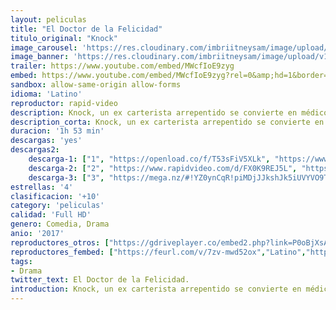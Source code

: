 ```yaml
---
layout: peliculas
title: "El Doctor de la Felicidad"
titulo_original: "Knock"
image_carousel: 'https://res.cloudinary.com/imbriitneysam/image/upload/v1541739225/knock-poster-min.jpg'
image_banner: 'https://res.cloudinary.com/imbriitneysam/image/upload/v1541739226/knock-banner-min.jpg'
trailer: https://www.youtube.com/embed/MWcfIoE9zyg
embed: https://www.youtube.com/embed/MWcfIoE9zyg?rel=0&amp;hd=1&border=0&wmode=opaque&enablejsapi=1&modestbranding=1&controls=1&showinfo=1
sandbox: allow-same-origin allow-forms
idioma: 'Latino'
reproductor: rapid-video
description: Knock, un ex carterista arrepentido se convierte en médico, y llega al pequeño pueblo de Saint-Maurice para aplicar un método destinado a hacerle rico, va a convencer a la gente de que todo sano es un enfermo que ignora que lo es. Y para ello, debe encontrar a cada uno la enfermedad real o imaginaria de la que sufre. Maestro en el arte de la seducción y de la manipulación, Knock está a punto de alcanzar sus fines..
description_corta: Knock, un ex carterista arrepentido se convierte en médico, y llega al pequeño pueblo de Saint-Maurice para aplicar un método destinado a hacerle rico, va a convencer a la gente de que todo sano es un enfermo que ignora que lo es. Y para ello, debe encontrar a..
duracion: '1h 53 min'
descargas: 'yes'
descargas2:
    descarga-1: ["1", "https://openload.co/f/T53sFiV5XLk", "https://www.google.com/s2/favicons?domain=openload.co","OpenLoad","https://res.cloudinary.com/imbriitneysam/image/upload/v1541473684/mexico.png", "Latino", "Full HD"]
    descarga-2: ["2", "https://www.rapidvideo.com/d/FX0K9REJ5L", "https://www.google.com/s2/favicons?domain=www.rapidvideo.com","RapidVideo","https://res.cloudinary.com/imbriitneysam/image/upload/v1541473684/mexico.png", "Latino", "Full HD"]
    descarga-3: ["3", "https://mega.nz/#!YZ0ynCqR!piMDjJJkshJk5iUVYVO9TsBgr7wp5s4Uyidl19k3T0w", "https://www.google.com/s2/favicons?domain=mega.nz","Mega","https://res.cloudinary.com/imbriitneysam/image/upload/v1541473684/mexico.png", "Latino", "Full HD"]
estrellas: '4'
clasificacion: '+10'
category: 'peliculas'
calidad: 'Full HD'
genero: Comedia, Drama
anio: '2017'
reproductores_otros: ["https://gdriveplayer.co/embed2.php?link=P0oBjXsAkGWrWaodpIgLMg3FiUQwKSktSErj6cd2Zc%252FwopdBQ8Zc%252FWK3pj52%252FzcvoGgsPWc2sRcv%252Fsm%252B48G8lYWYOEJowCJ3DTjoBusvo4EMzE%252FmzBmSyBwMWBhq6L6Dm6ZnxePJYtgv3frG8SG1X5XNCmMiGk%252FiRCv8DJvxW3rUT9Vy6mjRNVy24eKyUBROOnYyQN7YzmyNgC3TZXRazAYUiZv39Ni8HGkeykWoi11QK1bVI2jeKLK9w5tKhClgnOVvdxR1LSs9ZmpejLGSDjbFCa80ThlaxpwBbIxTbQgtaqLB3OtxF%252FSZfnAIjbXNMgB3Kvq25vXS1jDlQPZvWM3lNFa98GOn4zxL7vp%252FwKfw%253D%253D","Latino","https://gdriveplayer.me/embed2.php?link=B%252FTOAdye1kutwK19knp6eQn1WRQBFCWZQ39h%252BzQZUiN3uWrfzzshj8%252BlD%252BP8pBiIurKxDAkti7uDj%252BL7dMTUMuh3k2IVGBvnpVvHQHE0rG3AMXAa%252BTgTDuOmRXLJi3tBxvqhA2GlA%252Fim3wYJ40VC%252FTmosQ%252Fxv1DvpXgUcv1FnE2r5Ko8Bvi%252BqFLqb1mQ8qFZDiTyKje5XkG4zRiJSfp0e2","Latino","https://mstream.website/80egwn3qvr1d","Latino","https://mstream.website/sqrriacp1n6i","Latino","https://www.zembed.to/public/dist/asteroid.html?id=17769365003035b5d8927af617255d95&title=Knock","Latino"]
reproductores_fembed: ["https://feurl.com/v/7zv-mwd52ox","Latino","https://feurl.com/v/05ol1k-len9","Latino"]
tags:
- Drama
twitter_text: El Doctor de la Felicidad.
introduction: Knock, un ex carterista arrepentido se convierte en médico, y llega al pequeño pueblo de Saint-Maurice para aplicar un método destinado a hacerle rico, va a convencer a la gente de que todo sano es un enfermo que ignora que lo es. Y para ello, debe
---
```



 







